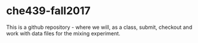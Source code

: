 # che439-fall2017
This is a github repository - where we will, as a class, submit, checkout and work with data files for the mixing experiment.
